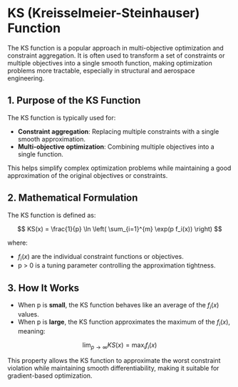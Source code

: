 # KS (Kreisselmeier-Steinhauser) Function

The KS function is a popular approach in multi-objective optimization and constraint aggregation. It is often used to transform a set of constraints or multiple objectives into a single smooth function, making optimization problems more tractable, especially in structural and aerospace engineering.

## 1. Purpose of the KS Function
The KS function is typically used for:
- **Constraint aggregation**: Replacing multiple constraints with a single smooth approximation.
- **Multi-objective optimization**: Combining multiple objectives into a single function.

This helps simplify complex optimization problems while maintaining a good approximation of the original objectives or constraints.

## 2. Mathematical Formulation
The KS function is defined as:

$$
KS(x) = \frac{1}{p} \ln \left( \sum_{i=1}^{m} \exp(p f_i(x)) \right)
$$

where:
-  $f_i(x)$  are the individual constraint functions or objectives.
- p > 0  is a tuning parameter controlling the approximation tightness.

## 3. How It Works
- When p is **small**, the KS function behaves like an average of the  $f_i(x)$ values.
- When p is **large**, the KS function approximates the maximum of the  $f_i(x)$, meaning:
  
$$
\lim_{ p \to \infty} KS(x) = \max_i f_i(x)
$$

This property allows the KS function to approximate the worst constraint violation while maintaining smooth differentiability, making it suitable for gradient-based optimization.

